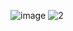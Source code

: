 ![image](https://github.com/erkindilekci/javascript-projects/assets/109282517/08664e11-397a-4c3c-af5b-14914aed2781)
![2](https://github.com/erkindilekci/basic-javascript-projects/assets/109282517/b1211e67-100f-4b3d-9f9d-a45bd7300411)
